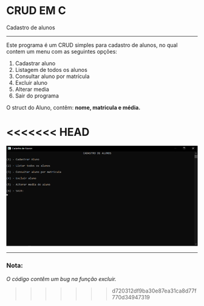 # CRUD EM C

Cadastro de alunos

------

Este programa é um CRUD simples para cadastro de alunos, no qual contem um menu com as seguintes opções:

1. Cadastrar aluno
2. Listagem de todos os alunos
3. Consultar aluno por matrícula
4. Excluir aluno
5. Alterar media 
6. Sair do programa

O struct do Aluno, contêm: **nome, matricula e média.**

<<<<<<< HEAD
<img src="/img/image-20220913204613547" alt=""/>
=======
<img src="/img/image-20220913204613547.png" alt=""/>

------

### Nota:

*O código contêm um bug na função excluir.*
>>>>>>> d720312df9ba30e87ea31ca8d77f770d34947319
